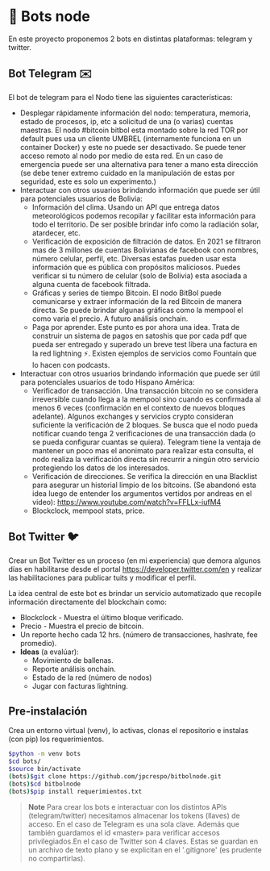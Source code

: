 # 🤖 Bots node
En este proyecto proponemos 2 bots en distintas plataformas: telegram y twitter.

## Bot Telegram ✉️ 

El bot de telegram para el Nodo tiene las siguientes características:
- Desplegar rápidamente información del nodo: temperatura, memoria, estado de procesos, ip, etc a solicitud de una (o varias) cuentas maestras. El nodo #bitcoin bitbol esta montado sobre la red TOR por default pues usa un cliente UMBREL (internamente funciona en un container Docker) y este no puede ser desactivado. Se puede tener acceso remoto al nodo por medio de esta red. En un caso de emergencia puede ser una alternativa para tener a mano esta dirección (se debe tener extremo cuidado en la manipulación de estas por seguridad, este es solo un experimento.)
- Interactuar con otros usuarios brindando información que puede ser útil para potenciales usuarios de Bolivia:
	- Información del clima. 
	  Usando un API que entrega datos meteorológicos podemos recopilar y facilitar esta información para todo el territorio. De ser posible brindar info como la radiación solar, atardecer, etc.
	- Verificación de exposición de filtración de datos.
	  En 2021 se filtraron mas de 3 millones de cuentas Bolivianas de facebook con nombres, número celular, perfil, etc. Diversas estafas pueden usar esta información que es pública con propósitos maliciosos. Puedes verificar si tu número de celular (solo de Bolivia) esta asociada a alguna cuenta de facebook filtrada.
	- Gráficas y series de tiempo Bitcoin.
	  El nodo BitBol puede comunicarse y extraer información de la red Bitcoin de manera directa. Se puede brindar algunas gráficas como la mempool el como varia el precio. A futuro análisis onchain.
	- Paga por aprender.
	  Este punto es por ahora una idea. Trata de construir un sistema de pagos en satoshis que por cada pdf que pueda ser entregado y superado un breve test libera una factura en la red lightning ⚡. Existen ejemplos de servicios como Fountain que lo hacen con podcasts. 
- Interactuar con otros usuarios brindando información que puede ser útil para potenciales usuarios de todo Hispano América:
	- Verificador de transacción. 
	  Una transacción bitcoin no se considera irreversible cuando llega a la mempool sino cuando es confirmada al menos 6 veces (confirmación en el contexto de nuevos bloques adelante). Algunos exchanges y servicios crypto consideran suficiente la verificación de 2 bloques. Se busca que el nodo pueda notificar cuando tenga 2 verificaciones de una transacción dada (o se pueda configurar cuantas se quiera). Telegram tiene la ventaja de mantener un poco mas el anonimato para realizar esta consulta, el nodo realiza la verificación directa sin recurrir a ningún otro servicio protegiendo los datos de los interesados. 
	- Verificación de direcciones.
	  Se verifica la dirección en una Blacklist para asegurar un historial limpio de los bitcoins.
	  (Se abandonó esta idea luego de entender los argumentos vertidos por andreas en el video):
	  https://www.youtube.com/watch?v=FFLLx-iufM4
	- Blockclock, mempool stats, price.

## Bot Twitter 🐦

Crear un Bot Twitter es un proceso (en mi experiencia) que demora algunos días en habilitarse desde el portal https://developer.twitter.com/en y realizar las habilitaciones para publicar tuits y modificar el perfil.


La idea central de este bot es brindar un servicio automatizado que recopile información directamente del blockchain como:
  - Blockclock -  Muestra el último bloque verificado.
  - Precio - Muestra el precio de bitcoin.
  - Un reporte hecho cada 12 hrs. (número de transacciones, hashrate, fee promedio).
  - **Ideas** (a evalúar):
    - Movimiento de ballenas.
    - Reporte análisis onchain.
    - Estado de la red (número de nodos)
    - Jugar con facturas lightning.


## Pre-instalación 

Crea un entorno virtual (venv), lo activas, clonas el repositorio e instalas (con pip) los requerimientos.

``` sh
$python -m venv bots
$cd bots/
$source bin/activate
(bots)$git clone https://github.com/jpcrespo/bitbolnode.git
(bots)$cd bitbolnode
(bots)$pip install requerimientos.txt
```
> **Note**
> Para crear los bots e interactuar con los distintos APIs (telegram/twitter) necesitamos almacenar los tokens (llaves) de acceso.
>En el caso de Telegram es una sola clave. Además que también guardamos el id «master» para verificar accesos privilegiados.En el caso de Twitter son 4 claves.
> Estas se guardan en un archivo de texto plano y se explicitan en el '.gitignore' (es prudente no compartirlas).

```



